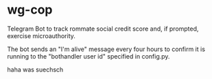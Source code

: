 # wg-cop
Telegram Bot to track rommate social credit score and, if prompted, exercise microauthority.

The bot sends an "I'm alive" message every four hours to confirm it is running to the "bothandler user id" specified in config.py.

haha was suechsch
